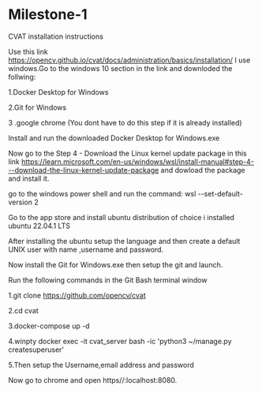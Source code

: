 # Milestone-1
CVAT installation instructions

Use this link https://opencv.github.io/cvat/docs/administration/basics/installation/ I use windows.Go to the windows 10 section in the link and downloded the follwing:

1.Docker Desktop for Windows

2.Git for Windows

3 .google chrome (You dont have to do this step if it is already installed)

Install and run the downloaded Docker Desktop for Windows.exe

Now go to the Step 4 - Download the Linux kernel update package in this link https://learn.microsoft.com/en-us/windows/wsl/install-manual#step-4---download-the-linux-kernel-update-package and dowload the package and install it.

go to the windows power shell and run the command: wsl --set-default-version 2

Go to the app store and install ubuntu distribution of choice i installed ubuntu 22.04.1 LTS

After installing the ubuntu setup the language and then create a default UNIX user with name ,username and password.

Now install the Git for Windows.exe then setup the git and launch.

Run the following commands in the Git Bash terminal window

1.git clone https://github.com/opencv/cvat

2.cd cvat

3.docker-compose up -d

4.winpty docker exec -it cvat_server bash -ic 'python3 ~/manage.py createsuperuser'

5.Then setup the Username,email address and password

Now go to chrome and open https//:localhost:8080.
